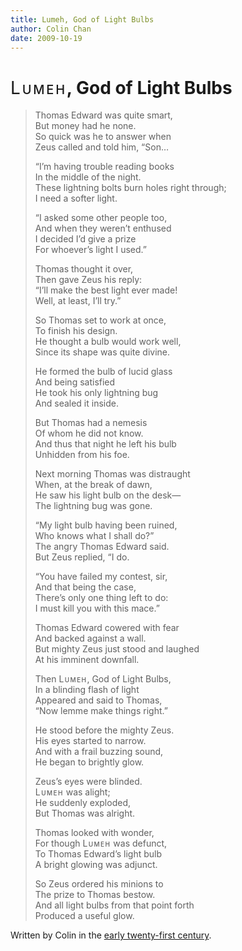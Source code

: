 ```yaml
---
title: Lumeh, God of Light Bulbs
author: Colin Chan
date: 2009-10-19
---
```


<style>
.lumeh-name {
  font-variant-caps: small-caps;
  font-weight: 520;
  letter-spacing: 0.10em;
  &>span {
    font-weight: 400;
  }
}
</style>

# <span class=lumeh-name><span>L</span>umeh</span>, God of Light Bulbs

> Thomas Edward was quite smart,\
> But money had he none.\
> So quick was he to answer when\
> Zeus called and told him, “Son…
>
> “I’m having trouble reading books\
> In the middle of the night.\
> These lightning bolts burn holes right through;\
> I need a softer light.
>
> “I asked some other people too,\
> And when they weren’t enthused\
> I decided I’d give a prize\
> For whoever’s light I used.”
>
> Thomas thought it over,\
> Then gave Zeus his reply:\
> “I’ll make the best light ever made!\
> Well, at least, I’ll try.”
>
> So Thomas set to work at once,\
> To finish his design.\
> He thought a bulb would work well,\
> Since its shape was quite divine.
>
> He formed the bulb of lucid glass\
> And being satisfied\
> He took his only lightning bug\
> And sealed it inside.
>
> But Thomas had a nemesis\
> Of whom he did not know.\
> And thus that night he left his bulb\
> Unhidden from his foe.
>
> Next morning Thomas was distraught\
> When, at the break of dawn,\
> He saw his light bulb on the desk—\
> The lightning bug was gone.
>
> “My light bulb having been ruined,\
> Who knows what I shall do?”\
> The angry Thomas Edward said.\
> But Zeus replied, “I do.
>
> “You have failed my contest, sir,\
> And that being the case,\
> There’s only one thing left to do:\
> I must kill you with this mace.”
>
> Thomas Edward cowered with fear\
> And backed against a wall.\
> But mighty Zeus just stood and laughed\
> At his imminent downfall.
>
> Then <span class=lumeh-name><span>L</span>umeh</span>, God of Light Bulbs,\
> In a blinding flash of light\
> Appeared and said to Thomas,\
> “Now lemme make things right.”
>
> He stood before the mighty Zeus.\
> His eyes started to narrow.\
> And with a frail buzzing sound,\
> He began to brightly glow.
>
> Zeus’s eyes were blinded.\
> <span class=lumeh-name><span>L</span>umeh</span> was alight;\
> He suddenly exploded,\
> But Thomas was alright.
>
> Thomas looked with wonder,\
> For though <span class=lumeh-name><span>L</span>umeh</span> was defunct,\
> To Thomas Edward’s light bulb\
> A bright glowing was adjunct.
>
> So Zeus ordered his minions to\
> The prize to Thomas bestow.\
> And all light bulbs from that point forth\
> Produced a useful glow.

Written by Colin in the [early twenty-first century](/wiki/early-twenty-first-century/).
